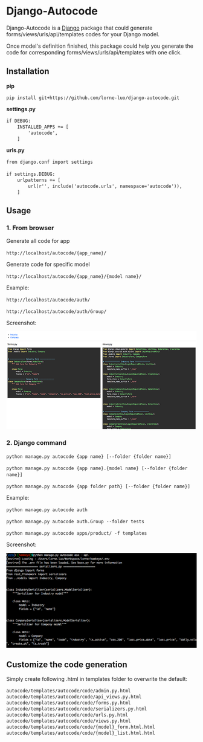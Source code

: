 # Django-Autocode

Django-Autocode is a [Django](http://www.djangoproject.com/) package that could generate forms/views/urls/api/templates codes for your Django model.

Once model's definition finished, this package could help you generate the code for corresponding forms/views/urls/api/templates with one click.

## Installation

**pip**
```
pip install git+https://github.com/lorne-luo/django-autocode.git
```

**settings.py**
```
if DEBUG:
    INSTALLED_APPS += [
        'autocode',
    ]
```

**urls.py**
```
from django.conf import settings

if settings.DEBUG:
    urlpatterns += [
        url(r'', include('autocode.urls', namespace='autocode')),
    ]
```

## Usage



### 1. From browser

Generate all code for app 

`http://localhost/autocode/{app_name}/`

Generate code for specific model

`http://localhost/autocode/{app_name}/{model name}/`

Example:

`http://localhost/autocode/auth/`

`http://localhost/autocode/auth/Group/`

Screenshot:

![](screenshots/browser.png)


### 2. Django command

`python manage.py autocode {app name} [--folder {folder name}]`

`python manage.py autocode {app name}.{model name} [--folder {folder name}]`

`python manage.py autocode {app folder path} [--folder {folder name}]`

Example:

`python manage.py autocode auth`

`python manage.py autocode auth.Group --folder tests`

`python manage.py autocode apps/product/ -f templates`

Screenshot:

![](screenshots/commandline.png)


## Customize the code generation
Simply create following .html in templates folder to overwrite the default:
```
autocode/templates/autocode/code/admin.py.html
autocode/templates/autocode/code/api_views.py.html
autocode/templates/autocode/code/forms.py.html
autocode/templates/autocode/code/serializers.py.html
autocode/templates/autocode/code/urls.py.html
autocode/templates/autocode/code/views.py.html
autocode/templates/autocode/code/{model}_form.html.html
autocode/templates/autocode/code/{model}_list.html.html
```
